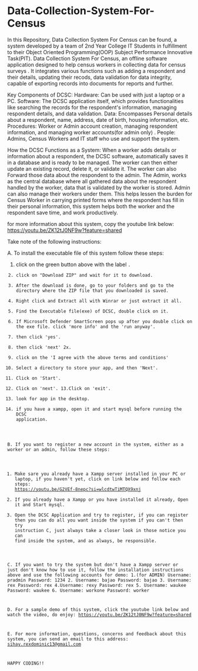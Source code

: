 # Data-Collection-System-For-Census
In this Repository, Data Collection System For Census can be found, a system developed by a team of 2nd Year College IT Students in fulfillment to their Object Oriented Programming(OOP) Subject Performance Innovative Task(PIT). 
Data Collection System For Census, an offline software application designed to help census workers in collecting data for census surveys . It integrates various functions such as adding a respondent and their details, updating their recods, data validation for data integrity, capable of exporting records into documents for reports and further. 

Key Components of DCSC:
Hardware: Can be used with just a laptop or a PC. 
Software: The DCSC application itself, which provides functionalities like searching the records for the respondent's information, managing respondent details, and data validation.
Data: Encompasses Personal details about a respondent, name, address, date of birth, housing information, etc.
Procedures: Worker or Admin account creation, managing respondent information, and managing worker accounts(for admin only) .
People: Admins, Census Workers and IT staff who use and support the system.

How the DCSC Functions as a System:
When a worker adds details or information about a respondent, the DCSC software, automatically saves it in a database and is ready to be managed. The worker can then either update an existing record, delete it, or validate it. The worker can also Forward those data about the respondent to the admin. 
The Admin, works as the central database where all gathered data about  the respondent handled by the worker, data that is validated by the worker is stored. Admin can also manage their workers under them. 
This helps lessen the burden for Census Worker in carrying printed forms where the respondent has fill in their personal information, this system helps both the worker and the respondent save time, and work productively. 

for more information about this system, copy the youtube link below:
https://youtu.be/ZK12tJ0NF9w?feature=shared


Take note of the following instructions:

A. To install the executable file of this system follow these steps:
1. click on the green button above with the label <code>.
2. click on "Download ZIP" and wait for it to download. 
3. After the download is done, go to your folders and go to the directory where the ZIP file that you downloaded is saved. 
4. Right click and Extract all with Winrar or just extract it all. 
5. Find the Executable file(exe) of DCSC, double click on it. 
6. If Microsoft Defender SmartScreen pops up after you double click on the exe file. click 'more info' and the 'run anyway'. 
7. then click 'yes'. 
8. then click 'next' 2x.
9. click on the 'I agree with the above terms and conditions'
10. Select a directory to store your app, and then 'Next'. 
11. Click on 'Start'. 
12. Click on 'next'. 
13.Click on 'exit'. 
14. look for app in the desktop. 
15. if you have a xampp, open it and start mysql before running the DCSC application. 

B. If you want to register a new account in the system, either as a worker or an admin, follow these steps:
1. Make sare you already have a Xampp server installed in your PC or laptop, if you haven't yet, click on link below and follow each steps:
https://youtu.be/G2VEf-8nepc?si=wlcdtwTiMTQX9xnj
2. If you already have a Xampp or you have installed it already, Open it and Start mysql. 
3. Open the DCSC Application and try to register, if you can register then you can do all you want inside the system if you can't then try instruction C, just always take a closer look in those notice you can find inside the system, and as always, be responsible. 

C. If you want to try the system but don't have a Xampp server or just don't know how to use it, follow the installation instructions above and use the following accounts for demo:
1.(for ADMIN) 
  Username: pradmin
  Password: 1234
2. Username: bajao
  Password: bajao
3. Username: rex 
  Password: rex
4.Username: rexy
  Password: rex
5. Username: waukee
  Password: waukee
6. Username: workone
  Password: worker
  
D. For a sample demo of this system, click the youtube link below and watch the video, do enjoy:
https://youtu.be/ZK12tJ0NF9w?feature=shared

E. For more information, questions, concerns and feedback about this system, you can send an email to this address:
sihay.rexdominic13@gmail.com

HAPPY CODING!!
